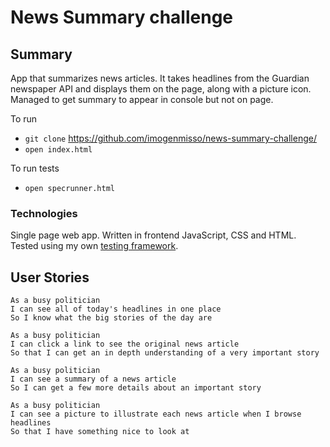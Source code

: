 # News Summary challenge

## Summary

App that summarizes news articles. It takes headlines from the Guardian newspaper API and displays them on the page, along with a picture icon. Managed to get summary to appear in console but not on page. 

To run
  - `git clone` https://github.com/imogenmisso/news-summary-challenge/
  - `open index.html`
  
To run tests
  - `open specrunner.html`
 
### Technologies

Single page web app.  Written in frontend JavaScript, CSS and HTML. Tested using my own [testing framework](https://github.com/imogenmisso/Notes-App/blob/master/lib/test-framework.js).

## User Stories

```
As a busy politician
I can see all of today's headlines in one place
So I know what the big stories of the day are
```

```
As a busy politician
I can click a link to see the original news article
So that I can get an in depth understanding of a very important story
```

```
As a busy politician
I can see a summary of a news article
So I can get a few more details about an important story
```

```
As a busy politician
I can see a picture to illustrate each news article when I browse headlines
So that I have something nice to look at
```
